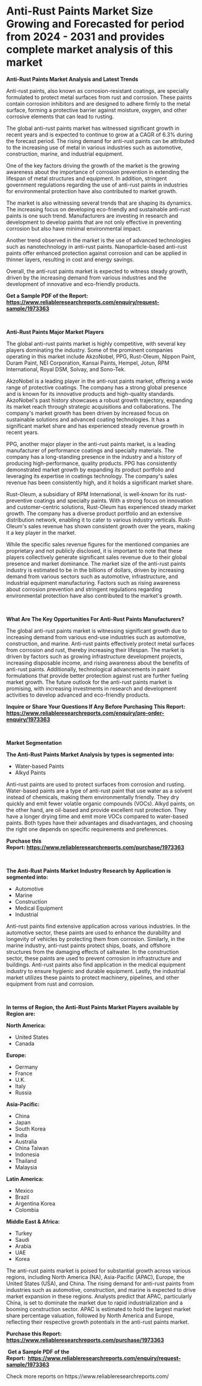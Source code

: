 <p><h1>Anti-Rust Paints Market Size Growing and Forecasted for period from 2024 - 2031 and provides complete market analysis of this market</h1></p><p><strong>Anti-Rust Paints Market Analysis and Latest Trends</strong></p>
<p><p>Anti-rust paints, also known as corrosion-resistant coatings, are specially formulated to protect metal surfaces from rust and corrosion. These paints contain corrosion inhibitors and are designed to adhere firmly to the metal surface, forming a protective barrier against moisture, oxygen, and other corrosive elements that can lead to rusting.</p><p>The global anti-rust paints market has witnessed significant growth in recent years and is expected to continue to grow at a CAGR of 6.3% during the forecast period. The rising demand for anti-rust paints can be attributed to the increasing use of metal in various industries such as automotive, construction, marine, and industrial equipment.</p><p>One of the key factors driving the growth of the market is the growing awareness about the importance of corrosion prevention in extending the lifespan of metal structures and equipment. In addition, stringent government regulations regarding the use of anti-rust paints in industries for environmental protection have also contributed to market growth.</p><p>The market is also witnessing several trends that are shaping its dynamics. The increasing focus on developing eco-friendly and sustainable anti-rust paints is one such trend. Manufacturers are investing in research and development to develop paints that are not only effective in preventing corrosion but also have minimal environmental impact.</p><p>Another trend observed in the market is the use of advanced technologies such as nanotechnology in anti-rust paints. Nanoparticle-based anti-rust paints offer enhanced protection against corrosion and can be applied in thinner layers, resulting in cost and energy savings.</p><p>Overall, the anti-rust paints market is expected to witness steady growth, driven by the increasing demand from various industries and the development of innovative and eco-friendly products.</p></p>
<p><strong>Get a Sample PDF of the Report:&nbsp; <a href="https://www.reliableresearchreports.com/enquiry/request-sample/1973363">https://www.reliableresearchreports.com/enquiry/request-sample/1973363</a></strong></p>
<p>&nbsp;</p>
<p><strong>Anti-Rust Paints Major Market Players</strong></p>
<p><p>The global anti-rust paints market is highly competitive, with several key players dominating the industry. Some of the prominent companies operating in this market include AkzoNobel, PPG, Rust-Oleum, Nippon Paint, Duram Paint, NEI Corporation, Kansai Paints, Hempel, Jotun, RPM International, Royal DSM, Solvay, and Sono-Tek. </p><p>AkzoNobel is a leading player in the anti-rust paints market, offering a wide range of protective coatings. The company has a strong global presence and is known for its innovative products and high-quality standards. AkzoNobel's past history showcases a robust growth trajectory, expanding its market reach through strategic acquisitions and collaborations. The company's market growth has been driven by increased focus on sustainable solutions and advanced coating technologies. It has a significant market share and has experienced steady revenue growth in recent years.</p><p>PPG, another major player in the anti-rust paints market, is a leading manufacturer of performance coatings and specialty materials. The company has a long-standing presence in the industry and a history of producing high-performance, quality products. PPG has consistently demonstrated market growth by expanding its product portfolio and leveraging its expertise in coatings technology. The company's sales revenue has been consistently high, and it holds a significant market share.</p><p>Rust-Oleum, a subsidiary of RPM International, is well-known for its rust-preventive coatings and specialty paints. With a strong focus on innovation and customer-centric solutions, Rust-Oleum has experienced steady market growth. The company has a diverse product portfolio and an extensive distribution network, enabling it to cater to various industry verticals. Rust-Oleum's sales revenue has shown consistent growth over the years, making it a key player in the market.</p><p>While the specific sales revenue figures for the mentioned companies are proprietary and not publicly disclosed, it is important to note that these players collectively generate significant sales revenue due to their global presence and market dominance. The market size of the anti-rust paints industry is estimated to be in the billions of dollars, driven by increasing demand from various sectors such as automotive, infrastructure, and industrial equipment manufacturing. Factors such as rising awareness about corrosion prevention and stringent regulations regarding environmental protection have also contributed to the market's growth.</p></p>
<p>&nbsp;</p>
<p><strong>What Are The Key Opportunities For Anti-Rust Paints Manufacturers?</strong></p>
<p><p>The global anti-rust paints market is witnessing significant growth due to increasing demand from various end-use industries such as automotive, construction, and marine. Anti-rust paints effectively protect metal surfaces from corrosion and rust, thereby increasing their lifespan. The market is driven by factors such as growing infrastructure development projects, increasing disposable income, and rising awareness about the benefits of anti-rust paints. Additionally, technological advancements in paint formulations that provide better protection against rust are further fueling market growth. The future outlook for the anti-rust paints market is promising, with increasing investments in research and development activities to develop advanced and eco-friendly products.</p></p>
<p><strong>Inquire or Share Your Questions If Any Before Purchasing This Report: <a href="https://www.reliableresearchreports.com/enquiry/pre-order-enquiry/1973363">https://www.reliableresearchreports.com/enquiry/pre-order-enquiry/1973363</a></strong></p>
<p>&nbsp;</p>
<p><strong>Market Segmentation</strong></p>
<p><strong>The Anti-Rust Paints Market Analysis by types is segmented into:</strong></p>
<p><ul><li>Water-based Paints</li><li>Alkyd Paints</li></ul></p>
<p><p>Anti-rust paints are used to protect surfaces from corrosion and rusting. Water-based paints are a type of anti-rust paint that use water as a solvent instead of chemicals, making them environmentally friendly. They dry quickly and emit fewer volatile organic compounds (VOCs). Alkyd paints, on the other hand, are oil-based and provide excellent rust protection. They have a longer drying time and emit more VOCs compared to water-based paints. Both types have their advantages and disadvantages, and choosing the right one depends on specific requirements and preferences.</p></p>
<p><strong>Purchase this Report:&nbsp;<a href="https://www.reliableresearchreports.com/purchase/1973363">https://www.reliableresearchreports.com/purchase/1973363</a></strong></p>
<p>&nbsp;</p>
<p><strong>The Anti-Rust Paints Market Industry Research by Application is segmented into:</strong></p>
<p><ul><li>Automotive</li><li>Marine</li><li>Construction</li><li>Medical Equipment</li><li>Industrial</li></ul></p>
<p><p>Anti-rust paints find extensive application across various industries. In the automotive sector, these paints are used to enhance the durability and longevity of vehicles by protecting them from corrosion. Similarly, in the marine industry, anti-rust paints protect ships, boats, and offshore structures from the damaging effects of saltwater. In the construction sector, these paints are used to prevent corrosion in infrastructure and buildings. Anti-rust paints also find application in the medical equipment industry to ensure hygienic and durable equipment. Lastly, the industrial market utilizes these paints to protect machinery, pipelines, and other equipment from rust and corrosion.</p></p>
<p>&nbsp;</p>
<p><strong>In terms of Region, the Anti-Rust Paints Market Players available by Region are:</strong></p>
<p>
    <p> <strong> North America: </strong>
        <ul>
            <li>United States</li>
            <li>Canada</li>
        </ul>
        </p> 
    <p> <strong> Europe: </strong>
        <ul>
            <li>Germany</li>
            <li>France</li>
            <li>U.K.</li>
            <li>Italy</li>
            <li>Russia</li>
        </ul>
        </p> 
    <p> <strong> Asia-Pacific: </strong>
        <ul>
            <li>China</li>
            <li>Japan</li>
            <li>South Korea</li>
            <li>India</li>
            <li>Australia</li>
            <li>China Taiwan</li>
            <li>Indonesia</li>
            <li>Thailand</li>
            <li>Malaysia</li>
        </ul>
        </p> 
    <p> <strong> Latin America: </strong>
        <ul>
            <li>Mexico</li>
            <li>Brazil</li>
            <li>Argentina Korea</li>
            <li>Colombia</li>
        </ul>
        </p> 
    <p> <strong> Middle East & Africa: </strong>
        <ul>
            <li>Turkey</li>
            <li>Saudi</li>
            <li>Arabia</li>
            <li>UAE</li>
            <li>Korea</li>
        </ul>
    </p>
    </p>
<p><p>The anti-rust paints market is poised for substantial growth across various regions, including North America (NA), Asia-Pacific (APAC), Europe, the United States (USA), and China. The rising demand for anti-rust paints from industries such as automotive, construction, and marine is expected to drive market expansion in these regions. Analysts predict that APAC, particularly China, is set to dominate the market due to rapid industrialization and a booming construction sector. APAC is estimated to hold the largest market share percentage valuation, followed by North America and Europe, reflecting their respective growth potentials in the anti-rust paints market.</p></p>
<p><strong>Purchase this Report: <a href="https://www.reliableresearchreports.com/purchase/1973363">https://www.reliableresearchreports.com/purchase/1973363</a></strong></p>
<p>&nbsp;<strong>Get a Sample PDF of the Report:&nbsp;&nbsp;<a href="https://www.reliableresearchreports.com/enquiry/request-sample/1973363">https://www.reliableresearchreports.com/enquiry/request-sample/1973363</a></strong></p>
<p><strong></strong></p>
<p>Check more reports on https://www.reliableresearchreports.com/</p>